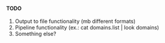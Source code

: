 #### TODO
1. Output to file functionality (mb different formats)
2. Pipeline functionality (ex.: cat domains.list | look domains)
3. Something else?
